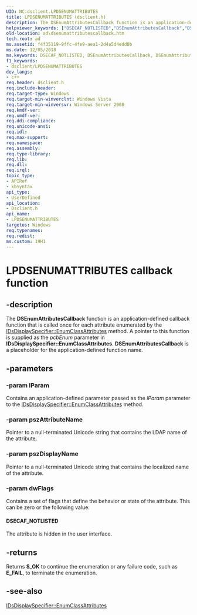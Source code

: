 ```yaml
---
UID: NC:dsclient.LPDSENUMATTRIBUTES
title: LPDSENUMATTRIBUTES (dsclient.h)
description: The DSEnumAttributesCallback function is an application-defined callback function that is called once for each attribute enumerated by the IDsDisplaySpecifier::EnumClassAttributes method.helpviewer_keywords: ["DSECAF_NOTLISTED","DSEnumAttributesCallback","DSEnumAttributesCallback callback","DSEnumAttributesCallback callback function [Active Directory]","LPDSENUMATTRIBUTES","LPDSENUMATTRIBUTES callback function [Active Directory]","ad.dsenumattributescallback","dsclient/DSEnumAttributesCallback"]
old-location: ad\dsenumattributescallback.htm
tech.root: ad
ms.assetid: f4f35119-9ffc-4fe9-aea1-2d4a5d4edd0b
ms.date: 12/05/2018
ms.keywords: DSECAF_NOTLISTED, DSEnumAttributesCallback, DSEnumAttributesCallback callback, DSEnumAttributesCallback callback function [Active Directory], LPDSENUMATTRIBUTES, LPDSENUMATTRIBUTES callback function [Active Directory], ad.dsenumattributescallback, dsclient/DSEnumAttributesCallback
f1_keywords:
- dsclient/LPDSENUMATTRIBUTES
dev_langs:
- c++
req.header: dsclient.h
req.include-header: 
req.target-type: Windows
req.target-min-winverclnt: Windows Vista
req.target-min-winversvr: Windows Server 2008
req.kmdf-ver: 
req.umdf-ver: 
req.ddi-compliance: 
req.unicode-ansi: 
req.idl: 
req.max-support: 
req.namespace: 
req.assembly: 
req.type-library: 
req.lib: 
req.dll: 
req.irql: 
topic_type:
- APIRef
- kbSyntax
api_type:
- UserDefined
api_location:
- Dsclient.h
api_name:
- LPDSENUMATTRIBUTES
targetos: Windows
req.typenames: 
req.redist: 
ms.custom: 19H1
---
```


# LPDSENUMATTRIBUTES callback function


## -description


The <b>DSEnumAttributesCallback</b> function is an application-defined callback function that is called once for each attribute enumerated by the <a href="https://docs.microsoft.com/windows/desktop/api/dsclient/nf-dsclient-idsdisplayspecifier-enumclassattributes">IDsDisplaySpecifier::EnumClassAttributes</a> method. A pointer to this function is supplied as the <i>pcbEnum</i> parameter in <b>IDsDisplaySpecifier::EnumClassAttributes</b>. <b>DSEnumAttributesCallback</b> is a placeholder for the application-defined function name.


## -parameters




### -param lParam

Contains an application-defined  parameter  passed as the <i>lParam</i> parameter to the <a href="https://docs.microsoft.com/windows/desktop/api/dsclient/nf-dsclient-idsdisplayspecifier-enumclassattributes">IDsDisplaySpecifier::EnumClassAttributes</a> method.


### -param pszAttributeName

Pointer to a null-terminated Unicode string that contains the LDAP name of the attribute.


### -param pszDisplayName

Pointer to a null-terminated Unicode string that contains the localized name of the attribute.


### -param dwFlags

Contains a set of flags that define the behavior or state of the attribute. This can be zero or the following value:



#### DSECAF_NOTLISTED

The attribute is hidden in the user interface.


## -returns



Returns <b>S_OK</b> to continue the enumeration or any failure code, such as <b>E_FAIL</b>, to terminate the enumeration.




## -see-also




<a href="https://docs.microsoft.com/windows/desktop/api/dsclient/nf-dsclient-idsdisplayspecifier-enumclassattributes">IDsDisplaySpecifier::EnumClassAttributes</a>
 

 

